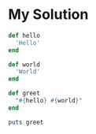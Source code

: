 # My Solution

```ruby
def hello
  'Hello'
end

def world
  'World'
end

def greet
  "#{hello} #{world}"
end

puts greet
```
